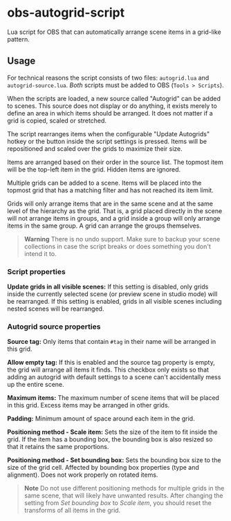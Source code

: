 # obs-autogrid-script

Lua script for OBS that can automatically arrange scene items in a grid-like pattern.


## Usage

For technical reasons the script consists of two files: `autogrid.lua` and `autogrid-source.lua`.
*Both* scripts must be added to OBS (`Tools > Scripts`).

When the scripts are loaded, a new source called "Autogrid" can be added to scenes.
This source does not display or do anything, it exists merely to define an area in
which items should be arranged. It does not matter if a grid is copied, scaled or
stretched.

The script rearranges items when the configurable "Update Autogrids" hotkey or the button
inside the script settings is pressed. Items will be repositioned and scaled over the
grids to maximize their size.

Items are arranged based on their order in the source list. The topmost item will be the
top-left item in the grid. Hidden items are ignored.

Multiple grids can be added to a scene. Items will be placed into the topmost grid that has
a matching filter and has not reached its item limit.

Grids will only arrange items that are in the same scene and at the same level of the
hierarchy as the grid. That is, a grid placed directly in the scene will not arrange items
in groups, and a grid inside a group will only arrange items in the same group. A grid
can arrange the groups themselves.

> **Warning** There is no undo support. Make sure to backup your scene collections in case
> the script breaks or does something you don't intend it to.


### Script properties

**Update grids in all visible scenes:** If this setting is disabled, only grids inside the
currently selected scene (or preview scene in studio mode) will be rearranged.
If this setting is enabled, grids in all visible scenes including nested scenes will be
rearranged.


### Autogrid source properties

**Source tag:** Only items that contain `#tag` in their name will be arranged in this grid.

**Allow empty tag:** If this is enabled and the source tag property is empty, the grid will
arrange all items it finds. This checkbox only exists so that adding an autogrid with default
settings to a scene can't accidentally mess up the entire scene.

**Maximum items:** The maximum number of scene items that will be placed in this grid. Excess
items may be arranged in other grids.

**Padding:** Minimum amount of space around each item in the grid.

**Positioning method - Scale item:** Sets the size of the item to fit inside the grid. If the
item has a bounding box, the bounding box is also resized so that it retains the same proportions.

**Positioning method - Set bounding box:** Sets the bounding box size to the size of the grid cell.
Affected by bounding box properties (type and alignment). Does not work properly on rotated items.

> **Note** Do not use different positioning methods for multiple grids in the same scene, that will
> likely have unwanted results. After changing the setting from *Set bounding box* to *Scale item*,
> you should reset the transforms of all items in the grid.
